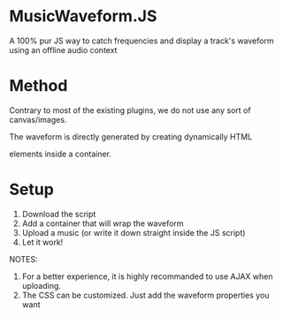 # MusicWaveform.JS
A 100% pur JS way to catch frequencies and display a track's waveform using an offline audio context

# Method

Contrary to most of the existing plugins, we do not use any sort of canvas/images.

The waveform is directly generated by creating dynamically HTML <div> elements inside a container.

# Setup

1. Download the script
2. Add a container that will wrap the waveform
3. Upload a music (or write it down straight inside the JS script)
4. Let it work!

NOTES: 
1. For a better experience, it is highly recommanded to use AJAX when uploading.
2. The CSS can be customized. Just add the waveform properties you want
